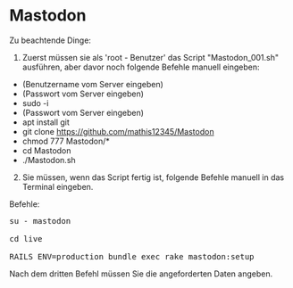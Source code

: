 # Mastodon

Zu beachtende Dinge:

1. Zuerst müssen sie als 'root - Benutzer' das Script "Mastodon_001.sh" ausführen, aber davor noch folgende Befehle manuell eingeben:

- (Benutzername vom Server eingeben)
- (Passwort vom Server eingeben)
- sudo -i
- (Passwort vom Server eingeben)
- apt install git
- git clone https://github.com/mathis12345/Mastodon
- chmod 777 Mastodon/*
- cd Mastodon
- ./Mastodon.sh

2. Sie müssen, wenn das Script fertig ist, folgende Befehle manuell in das Terminal eingeben.

Befehle:
<Pre>
su - mastodon

cd live

RAILS_ENV=production bundle exec rake mastodon:setup
</Pre>

Nach dem dritten Befehl müssen Sie die angeforderten Daten angeben.
